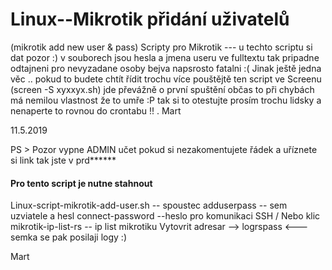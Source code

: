 # Linux--Mikrotik přidání uživatelů 
(mikrotik add new user & pass)
Scripty pro Mikrotik 
--- u techto scriptu si dat pozor :)  v souborech jsou hesla a jmena useru ve fulltextu tak  pripadne odtajneni pro nevyzadane osoby bejva napsrosto fatalni :( 
Jinak ještě jedna věc .. pokud to budete chtít řídit trochu více pouštějtě ten script ve Screenu  (screen -S xyxxyx.sh) jde převážně o první spuštění  občas to při chybách má nemilou vlastnost že to umře :P tak si to otestujte prosím trochu lidsky a nenaperte to rovnou do crontabu !! .  Mart 

11.5.2019 


PS > Pozor vypne ADMIN učet  pokud si nezakomentujete řádek a uříznete si link tak jste v prd******



#### Pro tento script je nutne stahnout ####
Linux-script-mikrotik-add-user.sh   -- spoustec
adduserpass	 --  sem uzviatele a hesl
connect-password	--heslo pro komunikaci SSH / Nebo klic 
mikrotik-ip-list-rs  -- ip list mikrotiku 
Vytovrit adresar --> logrspass   <--- semka se pak posilaji logy :) 



Mart 
